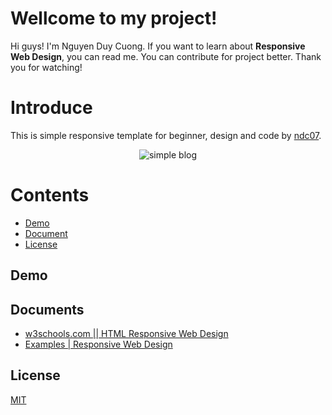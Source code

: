 # Wellcome to my project!
Hi guys! I'm Nguyen Duy Cuong. If you want to learn about **Responsive Web Design**, you can read me. You can contribute 
for project better. Thank you for watching!

# Introduce
This is simple responsive template for beginner, design and code by [ndc07](https://github.com/ndc07).

<p align="center">
    <img alt="simple blog" src="https://user-images.githubusercontent.com/34389409/45605460-4c577d00-ba67-11e8-8a73-b6f0ed50e56a.gif" />
</p>

# Contents
* [Demo](#demo)
* [Document](#document)
* [License](#license)

## Demo

## Documents
* [w3schools.com || HTML Responsive Web Design](https://www.w3schools.com/html/html_responsive.asp)
* [Examples | Responsive Web Design](https://responsivedesign.is/examples/)
## License
[MIT](https://github.com/ndc07/simple-blog/blob/master/LICENSE)
